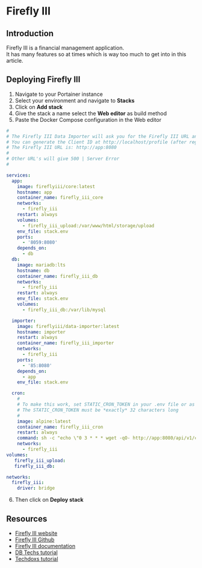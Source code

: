 # Firefly III

## Introduction
Firefly III is a financial management application.  
It has many features so at times which is way too much to get into in this article.  
  
## Deploying Firefly III
1. Navigate to your Portainer instance
2. Select your environment and navigate to **Stacks**
3. Click on **Add stack**
4. Give the stack a name select the **Web editor** as build method
5. Paste the Docker Compose configuration in the Web editor
```` yaml linenums="1" title="Firefly III Config"
#
# The Firefly III Data Importer will ask you for the Firefly III URL and a "Client ID".
# You can generate the Client ID at http://localhost/profile (after registering)
# The Firefly III URL is: http://app:8080
#
# Other URL's will give 500 | Server Error
#

services:
  app:
    image: fireflyiii/core:latest
    hostname: app
    container_name: firefly_iii_core
    networks:
      - firefly_iii
    restart: always
    volumes:
      - firefly_iii_upload:/var/www/html/storage/upload
    env_file: stack.env
    ports:
      - '8059:8080'
    depends_on:
      - db
  db:
    image: mariadb:lts
    hostname: db
    container_name: firefly_iii_db
    networks:
      - firefly_iii
    restart: always
    env_file: stack.env
    volumes:
      - firefly_iii_db:/var/lib/mysql

  importer:
    image: fireflyiii/data-importer:latest
    hostname: importer
    restart: always
    container_name: firefly_iii_importer
    networks:
      - firefly_iii
    ports:
      - '85:8080'
    depends_on:
      - app
    env_file: stack.env

  cron:
    #
    # To make this work, set STATIC_CRON_TOKEN in your .env file or as an environment variable and replace REPLACEME below
    # The STATIC_CRON_TOKEN must be *exactly* 32 characters long
    #
    image: alpine:latest
    container_name: firefly_iii_cron
    restart: always
    command: sh -c "echo \"0 3 * * * wget -qO- http://app:8080/api/v1/cron/REPLACEME;echo\" | crontab - && crond -f -L /dev/stdout"
    networks:
      - firefly_iii
volumes:
   firefly_iii_upload:
   firefly_iii_db:

networks:
  firefly_iii:
    driver: bridge
````  
 6. Then click on **Deploy stack**  
  
## Resources
- [Firefly III website](https://www.firefly-iii.org/)
- [Firefly III Github](https://github.com/firefly-iii/firefly-iii)
- [Firefly III documentation](https://docs.firefly-iii.org/)
- [DB Techs tutorial](https://www.youtube.com/watch?v=8vsLx1losCE)
- [Techdoxs tutorial](https://www.youtube.com/watch?v=w_wdA60pePc)